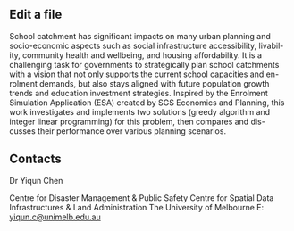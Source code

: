 ## Edit a file

School catchment has significant impacts on many urban planning and socio-economic aspects such as social infrastructure accessibility, livabil-ity, community health and wellbeing, and housing affordability. It is a challenging task for governments to strategically plan school catchments with a vision that not only supports the current school capacities and en-rolment demands, but also stays aligned with future population growth trends and education investment strategies. Inspired by the Enrolment Simulation Application (ESA) created by SGS Economics and Planning, this work investigates and implements two solutions (greedy algorithm and integer linear programming) for this problem, then compares and dis-cusses their performance over various planning scenarios.



## Contacts

Dr Yiqun Chen

Centre for Disaster Management & Public Safety
Centre for Spatial Data Infrastructures & Land Administration
The University of Melbourne
E: yiqun.c@unimelb.edu.au 